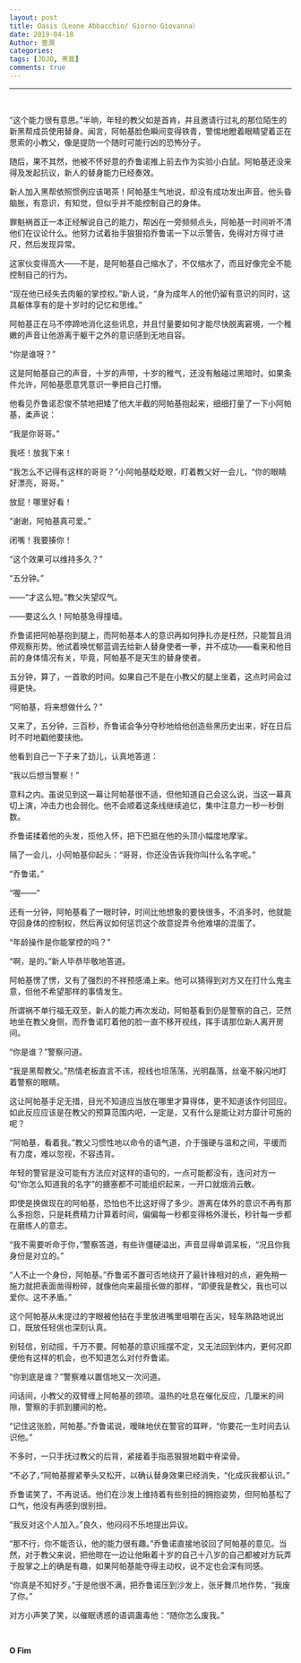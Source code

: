 ```yaml
---
layout: post
title: Oasis（Leone Abbacchio/ Giorno Giovanna）
date: 2019-04-18
Author: 壹澗
categories: 
tags: [JOJO, 茶茸]
comments: true
--- 
```


***

<br/>

“这个能力很有意思。”半晌，年轻的教父如是首肯，并且邀请行过礼的那位陌生的新黑帮成员使用替身。闻言，阿帕基脸色瞬间变得铁青，警惕地瞪着眼睛望着正在思索的小教父，像是提防一个随时可能行凶的恐怖分子。

随后，果不其然，他被不怀好意的乔鲁诺推上前去作为实验小白鼠。阿帕基还没来得及发起抗议，新人的替身能力已经奏效。

新人加入黑帮依照惯例应该喝茶！阿帕基生气地说，却没有成功发出声音。他头昏脑胀，有意识，有知觉，但似乎并不能控制自己的身体。

罪魁祸首正一本正经解说自己的能力，帮凶在一旁频频点头，阿帕基一时间听不清他们在议论什么。他努力试着抬手狠狠掐乔鲁诺一下以示警告，免得对方得寸进尺，然后发现异常。

这家伙变得高大——不是，是阿帕基自己缩水了，不仅缩水了，而且好像完全不能控制自己的行为。

“现在他已经失去肉躯的掌控权。”新人说，“身为成年人的他仍留有意识的同时，这具躯体享有的是十岁时的记忆和思维。”

阿帕基正在马不停蹄地消化这些讯息，并且忖量要如何才能尽快脱离窘境，一个稚嫩的声音让他游离于躯干之外的意识感到无地自容。

“你是谁呀？”

这是阿帕基自己的声音，十岁的声带，十岁的稚气，还没有触碰过黑暗时。如果条件允许，阿帕基愿意凭意识一拳把自己打懵。

他看见乔鲁诺忍俊不禁地把矮了他大半截的阿帕基抱起来，细细打量了一下小阿帕基，柔声说：

“我是你哥哥。”

我呸！放我下来！

“我怎么不记得有这样的哥哥？”小阿帕基眨眨眼，盯着教父好一会儿，“你的眼睛好漂亮，哥哥。”

放屁！哪里好看！

“谢谢，阿帕基真可爱。”

闭嘴！我要揍你！

“这个效果可以维持多久？”

“五分钟。”

——“才这么短。”教父失望叹气。

——要这么久！阿帕基急得撞墙。

乔鲁诺把阿帕基抱到腿上，而阿帕基本人的意识再如何挣扎亦是枉然，只能暂且消停观察形势。他试着唤忧郁蓝调去给新人替身使者一拳，并不成功——看来和他目前的身体情况有关，毕竟，阿帕基不是天生的替身使者。

五分钟，算了，一首歌的时间。如果自己不是在小教父的腿上坐着，这点时间会过得更快。

“阿帕基，将来想做什么？”

又来了，五分钟，三百秒，乔鲁诺会争分夺秒地给他创造些黑历史出来，好在日后时不时地戳他要挟他。

他看到自己一下子来了劲儿，认真地答道：

“我以后想当警察！”

意料之内。虽说见到这一幕让阿帕基很不适，但他知道自己会这么说，当这一幕真切上演，冲击力也会弱化。他不会顺着这条线继续追忆，集中注意力一秒一秒倒数。


乔鲁诺揉着他的头发，揽他入怀，把下巴抵在他的头顶小幅度地摩挲。

隔了一会儿，小阿帕基仰起头：“哥哥，你还没告诉我你叫什么名字呢。”

“乔鲁诺。”

“喔——”

还有一分钟，阿帕基看了一眼时钟，时间比他想象的要快很多，不消多时，他就能夺回身体的控制权，然后再议如何惩罚这个故意捉弄令他难堪的混蛋了。

“年龄操作是你能掌控的吗？”

“啊，是的。”新人毕恭毕敬地答道。

阿帕基愣了愣，又有了强烈的不祥预感涌上来。他可以猜得到对方又在打什么鬼主意，但他不希望那样的事情发生。

所谓祸不单行福无双至，新人的能力再次发动，阿帕基看到仍是警察的自己，茫然地坐在教父身侧，而乔鲁诺盯着他的脸一直不移开视线，挥手请那位新人离开房间。

“你是谁？”警察问道。

“我是黑帮教父。”热情老板直言不讳，视线也坦荡荡，光明磊落，丝毫不躲闪地盯着警察的眼睛。

这让阿帕基手足无措，目光不知道应当放在哪里才算得体，更不知道该作何回应。如此反应应该是在教父的预算范围内吧，一定是，又有什么是能让对方靡计可施的呢？

“阿帕基，看着我。”教父习惯性地以命令的语气道，介于强硬与温和之间，平缓而有力度，难以忽视，不容违背。

年轻的警官是没可能有方法应对这样的语句的，一点可能都没有，连问对方一句“你怎么知道我的名字”的搪塞都不可能组织起来，一开口就烟消云散。

即使是换做现在的阿帕基，恐怕也不比这好得了多少。游离在体外的意识不再有那么多抱怨，只是耗费精力计算着时间，偏偏每一秒都变得格外漫长，秒针每一步都在磨练人的意志。

“我不需要听命于你，”警察答道，有些许僵硬溢出，声音显得单调呆板，“况且你我身份是对立的。”

“人不止一个身份，阿帕基。”乔鲁诺不置可否地绕开了最针锋相对的点，避免稍一施力就把表面凿得粉碎，就像他向来最擅长做的那样，“即便我是教父，我也可以爱你。这不矛盾。”

这个阿帕基从未提过的字眼被他拈在手里放进嘴里咀嚼在舌尖，轻车熟路地说出口，既放任轻佻也深刻认真。

别轻信，别动摇，千万不要。阿帕基的意识摇摆不定，又无法回到体内，更何况即便他有这样的机会，也不知道怎么对付乔鲁诺。

“你到底是谁？”警察难以置信地又一次问道。

问话间，小教父的双臂缠上阿帕基的颈项。温热的吐息在催化反应，几厘米的间隙，警察的手抓到腰间的枪。

“记住这张脸，阿帕基。”乔鲁诺说，暧昧地伏在警官的耳畔，“你要花一生时间去认识他。”

不多时，一只手抚过教父的后背，紧接着手指恶狠狠地戳中脊梁骨。

“不必了，”阿帕基握紧拳头又松开，以确认替身效果已经消失，“化成灰我都认识。”

乔鲁诺笑了，不再说话。他们在沙发上维持着有些别扭的拥抱姿势，但阿帕基松了口气，他没有再感到很别扭。

“我反对这个人加入。”良久，他闷闷不乐地提出异议。

“那不行，你不能否认，他的能力很有趣。”乔鲁诺直接地驳回了阿帕基的意见。当然，对于教父来说，把他晾在一边让他瞅着十岁的自己十八岁的自己都被对方玩弄于股掌之上的确是有趣，如果阿帕基能夺得主动权，说不定也会深有同感。

“你真是不知好歹。”于是他很不满，把乔鲁诺压到沙发上，张牙舞爪地作势，“我废了你。”

对方小声笑了笑，以催眠诱惑的语调蛊毒他：“随你怎么废我。”

<br/>

**O Fim**
